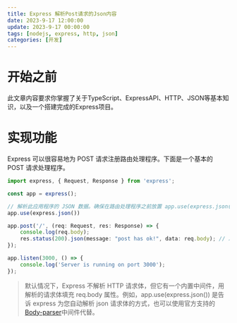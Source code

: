 ```yaml
---
title: Express 解析Post请求的Json内容
date: 2023-9-17 12:00:00
update: 2023-9-17 00:00:00
tags: [nodejs, express, http, json]
categories: [开发]
---
```


# 开始之前
此文章内容要求你掌握了关于TypeScript、ExpressAPI、HTTP、JSON等基本知识，以及一个搭建完成的Express项目。

# 实现功能
Express 可以很容易地为 POST 请求注册路由处理程序。下面是一个基本的 POST 请求处理程序。
```typescript
import express, { Request, Response } from 'express';

const app = express();

// 解析此应用程序的 JSON 数据。确保在路由处理程序之前放置 app.use(express.json())
app.use(express.json())

app.post('/', (req: Request, res: Response) => {
    console.log(req.body);
    res.status(200).json(message: "post has ok!", data: req.body); // 发送一个json返回内容，应该为 {"message":"post has ok!", "data": 收到的请求内容，若没有则为空。}
});

app.listen(3000, () => {
    console.log('Server is running on port 3000');
});
```
> 默认情况下，Express 不解析 HTTP 请求体，但它有一个内置中间件，用解析的请求体填充 req.body 属性。例如，app.use(express.json()) 是告诉 express 为您自动解析 json 请求体的方式，也可以使用官方支持的[Body-parser](https://www.npmjs.com/package/body-parser)中间件代替。